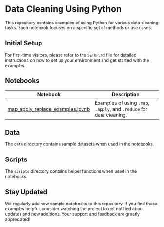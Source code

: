 # Data Cleaning Using Python

This repository contains examples of using Python for various data cleaning tasks. Each notebook focuses on a specific set of methods or use cases.

## Initial Setup

For first-time visitors, please refer to the `SETUP.md` file for detailed instructions on how to set up your environment and get started with the examples.

## Notebooks

| Notebook | Description |
|----------|-------------|
| [map_apply_replace_examples.ipynb](/notebooks/map_apply_replace_examples.ipynb) | Examples of using `.map`, `.apply`, and `.reduce` for data cleaning. |


## Data
The `data` directory contains sample datasets when used in the notebooks.

## Scripts
The `scripts` directory contains helper functions when used in the notebooks.


## Stay Updated

We regularly add new sample notebooks to this repository. If you find these examples helpful, consider watching the project to get notified about updates and new additions. Your support and feedback are greatly appreciated!
